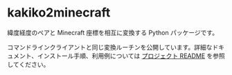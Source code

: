 # kakiko2minecraft

緯度経度のペアと Minecraft 座標を相互に変換する Python パッケージです。

コマンドラインクライアントと同じ変換ルーチンを公開しています。詳細なドキュメント、インストール手順、利用例については [プロジェクト README](../README.md) を参照してください。
